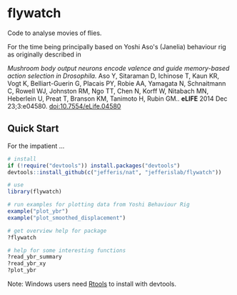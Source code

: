 # flywatch
Code to analyse movies of flies. 

For the time being principally based on Yoshi Aso's (Janelia) behaviour rig as originally described in 

*Mushroom body output neurons encode valence and guide
memory-based action selection in Drosophila.*
Aso Y, Sitaraman D, Ichinose
T, Kaun KR, Vogt K, Belliart-Guerin G, Placais PY, Robie AA, Yamagata N,
Schnaitmann C, Rowell WJ, Johnston RM, Ngo TT, Chen N, Korff W, Nitabach
MN, Heberlein U, Preat T, Branson KM, Tanimoto H, Rubin GM.. **eLIFE**
2014 Dec 23;3:e04580. [doi:10.7554/eLife.04580](http://dx.doi.org/10.7554/eLife.04580)

## Quick Start

For the impatient ...

```r
# install
if (!require("devtools")) install.packages("devtools")
devtools::install_github(c("jefferis/nat", "jefferislab/flywatch"))

# use
library(flywatch)

# run examples for plotting data from Yoshi Behaviour Rig
example("plot_ybr")
example("plot_smoothed_displacement")

# get overview help for package
?flywatch

# help for some interesting functions
?read_ybr_summary
?read_ybr_xy
?plot_ybr
```

Note: Windows users need [Rtools](http://www.murdoch-sutherland.com/Rtools/) to 
install with devtools.
